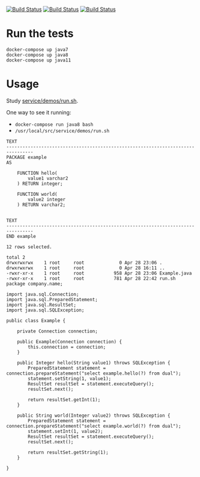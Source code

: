 [![Build Status](https://github.com/ericminio/java-oracle/actions/workflows/java7.yml/badge.svg)](https://github.com/ericminio/java-oracle/actions)
[![Build Status](https://github.com/ericminio/java-oracle/actions/workflows/java8.yml/badge.svg)](https://github.com/ericminio/java-oracle/actions)
[![Build Status](https://github.com/ericminio/java-oracle/actions/workflows/java11.yml/badge.svg)](https://github.com/ericminio/java-oracle/actions)

# Run the tests
```
docker-compose up java7 
docker-compose up java8 
docker-compose up java11 
```

# Usage

Study [service/demos/run.sh](service/demos/run.sh).

One way to see it running:
- `docker-compose run java8 bash` 
- `/usr/local/src/service/demos/run.sh`

```
TEXT
--------------------------------------------------------------------------------
PACKAGE example
AS

    FUNCTION hello(
        value1 varchar2
    ) RETURN integer;

    FUNCTION world(
        value2 integer
    ) RETURN varchar2;


TEXT
--------------------------------------------------------------------------------
END example

12 rows selected.

total 2
drwxrwxrwx    1 root     root             0 Apr 28 23:06 .
drwxrwxrwx    1 root     root             0 Apr 28 16:11 ..
-rwxr-xr-x    1 root     root           958 Apr 28 23:06 Example.java
-rwxr-xr-x    1 root     root           781 Apr 28 22:42 run.sh
package company.name;

import java.sql.Connection;
import java.sql.PreparedStatement;
import java.sql.ResultSet;
import java.sql.SQLException;

public class Example {

    private Connection connection;

    public Example(Connection connection) {
        this.connection = connection;
    }

    public Integer hello(String value1) throws SQLException {
        PreparedStatement statement = connection.prepareStatement("select example.hello(?) from dual");
        statement.setString(1, value1);
        ResultSet resultSet = statement.executeQuery();
        resultSet.next();

        return resultSet.getInt(1);
    }

    public String world(Integer value2) throws SQLException {
        PreparedStatement statement = connection.prepareStatement("select example.world(?) from dual");
        statement.setInt(1, value2);
        ResultSet resultSet = statement.executeQuery();
        resultSet.next();

        return resultSet.getString(1);
    }

}
```
